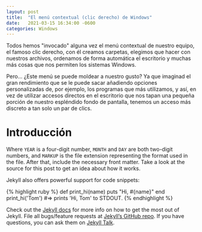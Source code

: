 ```yaml
---
layout: post
title:  "El menú contextual (clic derecho) de Windows"
date:   2021-03-15 16:34:00 -0600
categories: Windows
---
```

Todos hemos "invocado" alguna vez el menú contextual de nuestro equipo, el famoso clic derecho, con él creamos carpetas, elegimos que hacer con nuestros archivos, ordenamos de forma automática el escritorio y muchas más cosas que nos permiten los sistemas Windows.

Pero... ¿Este menú se puede moldear a nuestro gusto? Ya que imaginad el gran rendimiento que se le puede sacar añadiendo opciones personalizadas de, por ejemplo, los programas que más utilizamos, y así, en vez de utilizar accesos directos en el escritorio que nos tapan una pequeña porción de nuestro espléndido fondo de pantalla, tenemos un acceso más discreto a tan solo un par de clics.

# Introducción

Where `YEAR` is a four-digit number, `MONTH` and `DAY` are both two-digit numbers, and `MARKUP` is the file extension representing the format used in the file. After that, include the necessary front matter. Take a look at the source for this post to get an idea about how it works.

Jekyll also offers powerful support for code snippets:

{% highlight ruby %}
def print_hi(name)
  puts "Hi, #{name}"
end
print_hi('Tom')
#=> prints 'Hi, Tom' to STDOUT.
{% endhighlight %}

Check out the [Jekyll docs][jekyll-docs] for more info on how to get the most out of Jekyll. File all bugs/feature requests at [Jekyll’s GitHub repo][jekyll-gh]. If you have questions, you can ask them on [Jekyll Talk][jekyll-talk].

[jekyll-docs]: https://jekyllrb.com/docs/home
[jekyll-gh]:   https://github.com/jekyll/jekyll
[jekyll-talk]: https://talk.jekyllrb.com/
